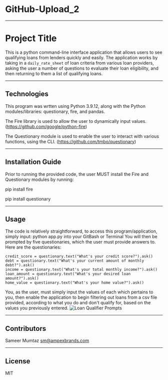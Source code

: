 # GitHub-Upload_2

---

# Project Title

This is a python command-line interface application that allows users to see qualifying loans from lenders quickly and easily. The application works by taking in a `daily_rate_sheet` of loan criteria from various loan providers, asking the user a number of questions to evaluate their loan eligibility, and then returning to them a list of qualifying loans.

---

## Technologies

This program was wrtten using Python 3.9.12, along with the Python modules/libraries: questionary, fire, and pandas. 

The Fire library is used to allow the user to dynamically input values. 
(https://github.com/google/python-fire)

The Questionary module is used to enable the user to interact with various functions, using the CLI.
(https://github.com/tmbo/questionary)

---

## Installation Guide

Prior to running the provided code, the user MUST install the Fire and Questionary modules by running:

pip install fire

pip install questionary

---

## Usage

The code is relatively straightforward, to access this program/application, simply input: python app.py into your GitBash or Terminal
You will then be prompted by five questionaries, which the user must provide answers to. Here are the questionaries:
    
    credit_score = questionary.text("What's your credit score?").ask()
    debt = questionary.text("What's your current amount of monthly debt?").ask()
    income = questionary.text("What's your total monthly income?").ask()
    loan_amount = questionary.text("What's your desired loan amount?").ask()
    home_value = questionary.text("What's your home value?").ask()
You, as the user, must simply input the values of each which pertains to you, then enable the application to begin filtering out loans from a csv file provided, according to what you do and don't qualify for, based on the values you previously entered.
![Loan Qualifier Prompts](Images/loan_qalifier.png)

---

## Contributors

Sameer Mumtaz
sm@ampexbrands.com

---

## License

MIT
